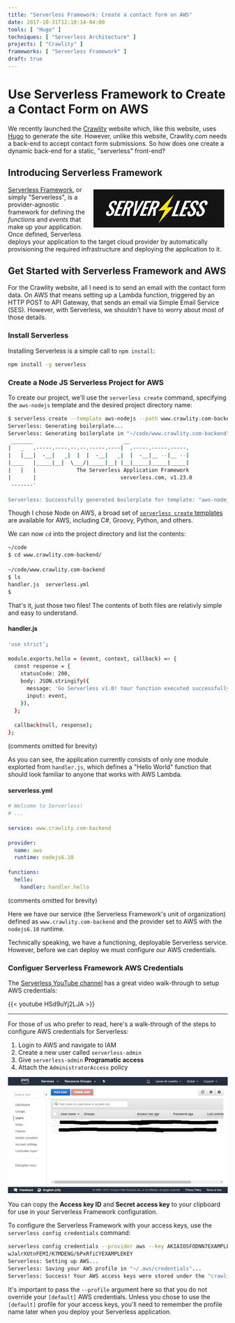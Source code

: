 ```yaml
---
title: "Serverless Framework: Create a contact form on AWS"
date: 2017-10-31T12:10:14-04:00
tools: [ "Hugo" ]
techniques: [ "Serverless Architecture" ]
projects: [ "Crawlity" ]
frameworks: [ "Serverless Framework" ]
draft: true
---
```

# Use Serverless Framework to Create a Contact Form on AWS

We recently launched the [Crawlity](http://www.crawlity.com/) website which, like this website, uses [Hugo](/tools/hugo/) to generate the site. However, unlike this website, Crawlity.com needs a back-end to accept contact form submissions. So how does one create a dynamic back-end for a static, "serverless" front-end?

## Introducing Serverless Framework

<img alt="Serverless Framework logo" src="/img/serverless-framework-logo_300x87.png" style="float: right; padding:8px" /> [Serverless Framework](https://serverless.com/), or simply "Serverless", is a provider-agnostic framework for defining the *functions* and *events* that make up your application. Once defined, Serverless deploys your application to the target cloud provider by automatically provisioning the required infrastructure and deploying the application to it.

## Get Started with Serverless Framework and AWS

For the Crawlity website, all I need is to send an email with the contact form data. On AWS that means setting up a Lambda function, triggered by an HTTP POST to API Gateway, that sends an email via Simple Email Service (SES). However, with Serverless, we shouldn't have to worry about most of those details.

### Install Serverless

Installing Serverless is a simple call to `npm install`:

```bash
npm install -g serverless
```

### Create a Node JS Serverless Project for AWS

To create our project, we'll use the `serverless create` command, specifying the `aws-nodejs` template and the desired project directory name:

```bash
$ serverless create --template aws-nodejs --path www.crawlity.com-backend
Serverless: Generating boilerplate...
Serverless: Generating boilerplate in "~/code/www.crawlity.com-backend"
 _______                             __
|   _   .-----.----.--.--.-----.----|  .-----.-----.-----.
|   |___|  -__|   _|  |  |  -__|   _|  |  -__|__ --|__ --|
|____   |_____|__|  \___/|_____|__| |__|_____|_____|_____|
|   |   |             The Serverless Application Framework
|       |                           serverless.com, v1.23.0
 -------'

Serverless: Successfully generated boilerplate for template: "aws-nodejs"
```

Though I chose Node on AWS, a broad set of [`serverless create` templates](https://github.com/serverless/serverless/tree/master/lib/plugins/create/templates) are available for AWS, including C#, Groovy, Python, and others.

We can now `cd` into the project directory and list the contents:

```bash
~/code
$ cd www.crawlity.com-backend/

~/code/www.crawlity.com-backend
$ ls
handler.js  serverless.yml
$
```

That's it, just those two files! The contents of both files are relativly simple and easy to understand.

#### handler.js

```bash
'use strict';

module.exports.hello = (event, context, callback) => {
  const response = {
    statusCode: 200,
    body: JSON.stringify({
      message: 'Go Serverless v1.0! Your function executed successfully!',
      input: event,
    }),
  };

  callback(null, response);
};
```

(comments omitted for brevity)

As you can see, the application currently consists of only one module explorted from `handler.js`, which defines a "Hello World" function that should look familiar to anyone that works with AWS Lambda.

#### serverless.yml

```YAML
# Welcome to Serverless!
# ...

service: www.crawlity.com-backend

provider:
  name: aws
  runtime: nodejs6.10

functions:
  hello:
    handler: handler.hello
```

(comments omitted for brevity)

Here we have our service (the Serverless Framework's unit of organization) defined as  `www.crawlity.com-backend` and the provider set to AWS with the `nodejs6.10` runtime.

Technically speaking, we have a functioning, deployable Serverless service. However, before we can deploy we must configure our AWS credentials.

### Configuer Serverless Framework AWS Credentials

The [Serverless YouTube channel](https://www.youtube.com/channel/UCFYG383lawh9Hrs_DEKTtdg) has a great video walk-through to setup AWS credentials:

{{< youtube HSd9uYj2LJA >}}

---

For those of us who prefer to read, here's a walk-through of the steps to configure AWS credentials for Serverless:

1. Login to AWS and navigate to IAM
1. Create a new user called `serverless-admin`
1. Give `serverless-admin` **Programatic access**
1. Attach the `AdministratorAccess` policy

![Create account for Serverless Framework](/img/aws-server-less-account-create_600x317.gif)

You can copy the **Access key ID** and **Secret access key** to your clipboard for use in your Serverless Framework configuration.

To configure the Serverless Framework with your access keys, use the `serverless config credentials` command:

```bash
serverless config credentials --provider aws --key AKIAIOSFODNN7EXAMPLE --secret --profile crawlity-serverless-admin
wJalrXUtnFEMI/K7MDENG/bPxRfiCYEXAMPLEKEY
Serverless: Setting up AWS...
Serverless: Saving your AWS profile in "~/.aws/credentials"...
Serverless: Success! Your AWS access keys were stored under the "crawlity-serverless-admin" profile.
```

It's important to pass the `--profile` argument here so that you do not override your `[default]` AWS credentials. Unless you chose to use the `[default]` profile for your access keys, you'll need to remember the profile name later when you deploy your Serverless application.

